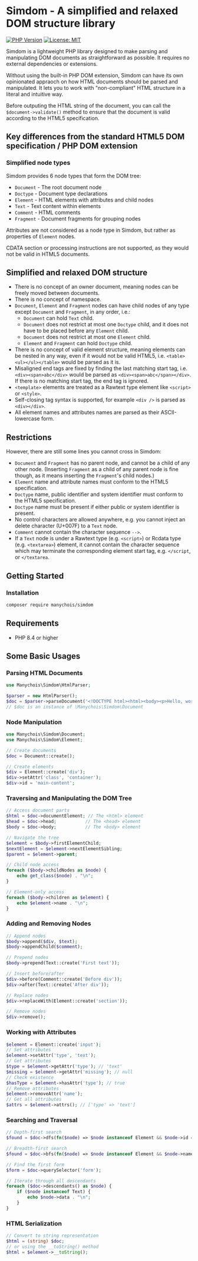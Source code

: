 # Simdom - A simplified and relaxed DOM structure library

[![PHP Version](https://img.shields.io/badge/php-%3E%3D8.4-777bb3.svg)](https://www.php.net/releases/8.4/en.php)
[![License: MIT](https://img.shields.io/badge/License-MIT-yellow.svg)](LICENSE)

Simdom is a lightweight PHP library designed to make parsing and manipulating DOM documents as straightforward as possible. It requires no external dependencies or extensions.

Without using the built-in PHP DOM extension, Simdom can have its own opinionated appraoch on how HTML documents should be parsed and manipulated. It lets you to work with "non-compliant" HTML structure in a literal and intuitive way.

Before outputing the HTML string of the document, you can call the `$document->validate()` method to ensure that the document is valid according to the HTML5 specification.

## Key differences from the standard HTML5 DOM specification / PHP DOM extension

### Simplified node types

Simdom provides 6 node types that form the DOM tree:

- `Document` - The root document node
- `Doctype` - Document type declarations
- `Element` - HTML elements with attributes and child nodes
- `Text` - Text content within elements
- `Comment` - HTML comments
- `Fragment` - Document fragments for grouping nodes

Attributes are not considered as a node type in Simdom, but rather as properties of `Element` nodes.

CDATA section or processing instructions are not supported, as they would not be valid in HTML5 documents.

## Simplified and relaxed DOM structure

- There is no concept of an owner document, meaning nodes can be freely moved between documents.
- There is no concept of namespace.
- `Document`, `Element` and `Fragment` nodes can have child nodes of any type except `Document` and `Fragment`, in any order, i.e.:
  - `Document` can hold `Text` child.
  - `Document` does not restrict at most one `Doctype` child, and it does not have to be placed before any `Element` child.
  - `Document` does not restrict at most one `Element` child.
  - `Element` and `Fragment` can hold `Doctype` child.
- There is no concept of valid element structure, meaning elements can be nested in any way, even if it would not be valid HTML5, i.e. `<table><ul></ul></table>` would be parsed as it is.
- Misaligned end tags are fixed by finding the last matching start tag, i.e. `<div><span>abc</div>` would be parsed as `<div><span>abc</span></div>`. If there is no matching start tag, the end tag is ignored.
- `<template>` elements are treated as a Rawtext type element like `<script>` or `<style>`.
- Self-closing tag syntax is supported, for example `<div />` is parsed as `<div></div>`.
- All element names and attributes names are parsed as their ASCII-lowercase form.

## Restrictions

However, there are still some lines you cannot cross in Simdom:
- `Document` and `Fragment` has no parent node, and cannot be a child of any other node. (Inserting `Fragment` as a child of any parent node is fine though, as it means inserting the `Fragment`'s child nodes.)
- `Element` name and attribute names must conform to the HTML5 specification.
- `Doctype` name, public identifier and system identifier must conform to the HTML5 specification.
- `Doctype` name must be present if either public or system identifier is present.
- No control characters are allowed anywhere, e.g. you cannot inject an delete character (U+007F) to a `Text` node.
- `Comment` cannot contain the character sequence `-->`.
- If a `Text` node is under a Rawtext type (e.g. `<script>`) or Rcdata type (e.g. `<textarea>`) element, it cannot contain the character sequence which may terminate the corresponding element start tag, e.g. `</script`, or `</textarea`.


## Getting Started

### Installation

```bash
composer require manychois/simdom
```

## Requirements

- PHP 8.4 or higher

## Some Basic Usages

### Parsing HTML Documents

```php
use Manychois\Simdom\HtmlParser;

$parser = new HtmlParser();
$doc = $parser->parseDocument('<!DOCTYPE html><html><body><p>Hello, world!</p></body></html>');
// $doc is an instance of \Manychois\Simdom\Document
```

### Node Manipulation

```php
use Manychois\Simdom\Document;
use Manychois\Simdom\Element;

// Create documents
$doc = Document::create();

// Create elements
$div = Element::create('div');
$div->setAttr('class', 'container');
$div->id = 'main-content';
```

### Traversing and Manipulating the DOM Tree

```php
// Access document parts
$html = $doc->documentElement; // The <html> element
$head = $doc->head;           // The <head> element
$body = $doc->body;           // The <body> element

// Navigate the tree
$element = $body->firstElementChild;
$nextElement = $element->nextElementSibling;
$parent = $element->parent;

// Child node access
foreach ($body->childNodes as $node) {
    echo get_class($node) . "\n";
}

// Element-only access
foreach ($body->children as $element) {
    echo $element->name . "\n";
}
```

### Adding and Removing Nodes

```php
// Append nodes
$body->append($div, $text);
$body->appendChild($comment);

// Prepend nodes
$body->prepend(Text::create('First text'));

// Insert before/after
$div->before(Comment::create('Before div'));
$div->after(Text::create('After div'));

// Replace nodes
$div->replaceWith(Element::create('section'));

// Remove nodes
$div->remove();
```

### Working with Attributes

```php
$element = Element::create('input');
// Set attributes
$element->setAttr('type', 'text');
// Get attributes
$type = $element->getAttr('type'); // 'text'
$missing = $element->getAttr('missing'); // null
// Check existence
$hasType = $element->hasAttr('type'); // true
// Remove attributes
$element->removeAttr('name');
// Get all attributes
$attrs = $element->attrs(); // ['type' => 'text']
```

### Searching and Traversal

```php
// Depth-first search
$found = $doc->dfs(fn($node) => $node instanceof Element && $node->id === 'target');

// Breadth-first search
$found = $doc->bfs(fn($node) => $node instanceof Element && $node->name === 'button');

// Find the first form
$form = $doc->querySelector('form');

// Iterate through all descendants
foreach ($doc->descendants() as $node) {
    if ($node instanceof Text) {
        echo $node->data . "\n";
    }
}
```

### HTML Serialization

```php
// Convert to string representation
$html = (string) $doc;
// or using the __toString() method
$html = $element->__toString();
```
